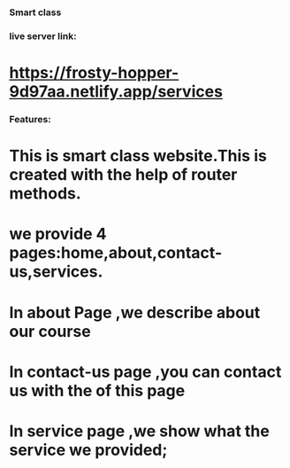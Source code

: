 ### Smart class
### live server link:
# https://frosty-hopper-9d97aa.netlify.app/services

### Features:
# This is smart class website.This is created with the help of router methods.
# we provide 4 pages:home,about,contact-us,services.
# In about Page ,we describe about our course
# In contact-us page ,you can contact us with the of this page
# In service page ,we show what the service we provided;

